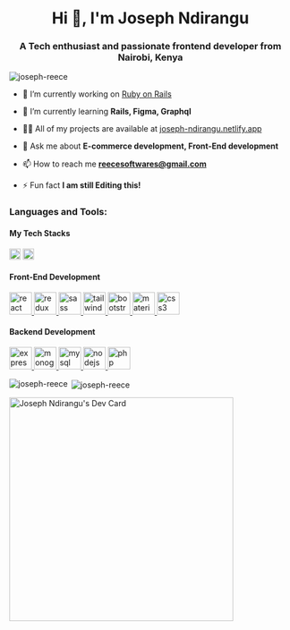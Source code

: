 <h1 align="center">Hi 👋, I'm Joseph Ndirangu</h1>
<h3 align="center">A Tech enthusiast and passionate frontend developer from Nairobi, Kenya</h3>

<p align="left"> <img src="https://komarev.com/ghpvc/?username=joseph-reece&label=Profile%20views&color=0e75b6&style=flat" alt="joseph-reece" /> </p>


- 🔭 I’m currently working on [Ruby on Rails](https://github.com/Joseph-Reece/spree_ig_extension)

- 🌱 I’m currently learning **Rails, Figma, Graphql**

- 👨‍💻 All of my projects are available at [joseph-ndirangu.netlify.app](joseph-ndirangu.netlify.app)

- 💬 Ask me about **E-commerce development, Front-End development**

- 📫 How to reach me **reecesoftwares@gmail.com**

- ⚡ Fun fact **I am still Editing this!**

<h3 align="left">Languages and Tools:</h3>

<h4 align="left">My Tech Stacks</h4>
<div align="left">
    <img src="https://img.shields.io/static/v1?label=MERN&message=Full-stack&color=%2361DAFB?style=flat-square&logo=react" alt="Mern" height="20" />
    <img src="https://img.shields.io/static/v1?label=Tall&message=Full-stack&color=%23FF2D20?style=flat-square&logo=laravel" alt="Tall" height="20" />
</div>
<h4 align="left">Front-End Development</h4>

<div align="left" >
    <!-- Reactjs -->
    <a href="https://reactjs.org/" target="_blank" padding="5px"> <img src="https://img.shields.io/badge/-Reactjs-%230D1117?style=flat-square&logo=react" alt="react"  height="40"/> </a> 
      <!-- Redux -->
    <a href="https://redux.js.org" target="_blank"> <img src="https://img.shields.io/badge/-Redux-%230D1117?style=flat-square&logo=redux" alt="redux" height="40"/> </a> 
    <!-- Sass -->
    <a href="https://sass-lang.com" target="_blank"> <img src="https://img.shields.io/badge/-SASS-%230D1117?style=flat-square&logo=sass" alt="sass"  height="40"/> </a> 
    <!-- Tailwind -->
    <a href="https://tailwindcss.com/" target="_blank"> <img src="https://img.shields.io/badge/-Tailwind-%230D1117?style=flat-square&logo=tailwind-css" alt="tailwind"  height="40"/> </a>
<!-- Bootstrap -->
    <a href="https://getbootstrap.com" target="_blank"> <img src="https://img.shields.io/badge/-Bootstrap 5.0-%230D1117?style=flat-square&logo=bootstrap" alt="bootstrap"  height="40"/> </a> 
    <!-- Material-ui -->
    <a href="https://material-ui.com" target="_blank"> <img src="https://img.shields.io/badge/-Material UI-%230D1117?style=flat-square&logo=material-ui" alt="material-ui"  height="40"/> </a> 
     <!-- CSS3 -->
    <a href="https://www.w3schools.com/css/" target="_blank"> <img src="https://img.shields.io/badge/-CSS3-%230D1117?style=flat-square&logo=css3" alt="css3"  height="40"/> </a>
</div>
<h4 align="left"> Backend Development</h4>
<p align="left">
   <!-- Expressjs-->
    <a href="https://expressjs.com" target="_blank">  <img src="https://img.shields.io/badge/-Express-%230D1117?style=flat-square&logo=express" alt="express"  height="40"/> </a> 
    <!-- MongoDB -->
    <a href="https://www.mongodb.com/" target="_blank"> <img src="https://img.shields.io/badge/-MongoDb-%230D1117?style=flat-square&logo=mongodb" alt="monogdb" alt="mongodb" height="40"/> </a> 
    <!-- MySQl -->
    <a href="https://www.mysql.com/" target="_blank"> <img src="https://img.shields.io/badge/-MySQL-%230D1117?style=flat-square&logo=mysql" alt="mysql"  height="40"/> </a> 
    <!-- Nodejs -->
    <a href="https://nodejs.org" target="_blank"> <img src="https://img.shields.io/badge/-Node js-%230D1117?style=flat-square&logo=node.js" alt="nodejs"  height="40"/> </a> 
    <!-- PHP -->
    <a href="https://www.php.net" target="_blank"> <img src="https://img.shields.io/badge/-PHP-%230D1117?style=flat-square&logo=php" alt="php" height="40"/> </a> 
  
</p>

<p><img align="left" src="https://github-readme-stats.vercel.app/api/top-langs?username=joseph-reece&show_icons=true&locale=en&layout=compact" alt="joseph-reece" /></p>

<p>&nbsp;<img align="center" src="https://github-readme-stats.vercel.app/api?username=joseph-reece&show_icons=true&locale=en" alt="joseph-reece" /></p>


<a href="https://app.daily.dev/Joseph_Ndirangu"><img src="https://api.daily.dev/devcards/5e2b93ed611647bca73ba2908dac3502.png?r=5d1" width="400" alt="Joseph Ndirangu's Dev Card"/></a>
